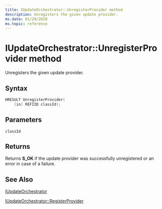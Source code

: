 ```yaml
---
title: IUpdateOrchestrator::UnregisterProvider method
description: Unregisters the given update provider. 
ms.date: 01/29/2020
ms.topic: reference
---
```


# IUpdateOrchestrator::UnregisterProvider method

Unregisters the given update provider. 

## Syntax
```cpp
HRESULT UnregisterProvider(
    [in] REFIID classId);
```

## Parameters

`classId`

## Returns
Returns **S_OK** if the update provider was successfully unregistered or an error in case of a failure.

## See Also

[IUpdateOrchestrator](iupdateorchestrator.md)

[IUpdateOrchestrator::RegisterProvider](iupdateorchestrator-registerprovider.md)
